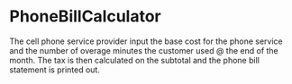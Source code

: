 # PhoneBillCalculator
The cell phone service provider input the base cost for the phone service and the number of overage minutes the customer used 
@ the end of the month. The tax is then calculated on the subtotal and the phone bill statement is printed out.
